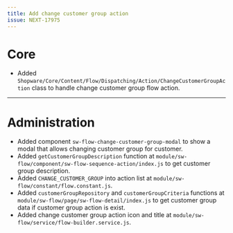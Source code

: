 ```yaml
---
title: Add change customer group action
issue: NEXT-17975
---
```

# Core
* Added `Shopware/Core/Content/Flow/Dispatching/Action/ChangeCustomerGroupAction` class to handle change customer group flow action.
___
# Administration
* Added component `sw-flow-change-customer-group-modal` to show a modal that allows changing customer group for customer.
* Added `getCustomerGroupDescription` function at `module/sw-flow/component/sw-flow-sequence-action/index.js` to get customer group description.
* Added `CHANGE_CUSTOMER_GROUP` into action list at `module/sw-flow/constant/flow.constant.js`.
* Added `customerGroupRepository` and `customerGroupCriteria` functions at `module/sw-flow/page/sw-flow-detail/index.js` to get customer group data if customer group action is exist.
* Added change customer group action icon and title at `module/sw-flow/service/flow-builder.service.js`.
